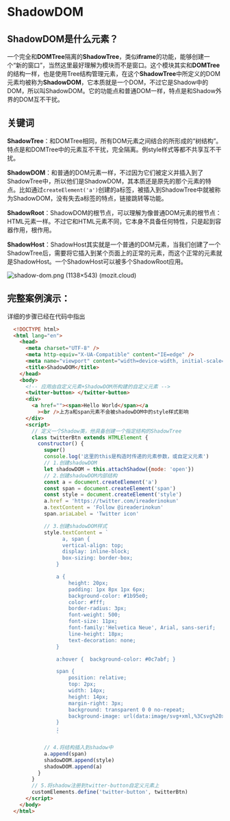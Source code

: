 # ShadowDOM

## ShadowDOM是什么元素？

一个完全和**DOMTree**隔离的**ShadowTree**，类似**iframe**的功能，能够创建一个“新的窗口”，当然这里最好理解为模块而不是窗口。这个模块其实和**DOMTree**的结构一样，也是使用Tree结构管理元素，在这个**ShadowTree**中所定义的DOM元素均被称为**ShadowDOM**，它本质就是一个DOM，不过它是Shadow中的DOM，所以叫ShadowDOM。它的功能点和普通DOM一样，特点是和Shadow外界的DOM互不干扰。

## 关键词

**ShadowTree**：和DOMTree相同，所有DOM元素之间结合的所形成的“树结构”。特点是和DOMTree中的元素互不干扰，完全隔离。例style样式等都不共享互不干扰。

**ShadowDOM**：和普通的DOM元素一样，不过因为它们被定义并插入到了ShadowTree中，所以他们是ShadowDOM，其本质还是原先的那个元素的特点。比如通过`createElement('a')`创建的a标签，被插入到ShadowTree中就被称为ShadowDOM，没有失去a标签的特点，链接跳转等功能。

**ShadowRoot**：ShadowDOM的根节点，可以理解为像普通DOM元素的根节点：HTML元素一样。不过它和HTML元素不同，它本身不具备任何特性，只是起到容器作用，根作用。

**ShadowHost**：ShadowHost其实就是一个普通的DOM元素，当我们创建了一个ShadowTree后，需要将它插入到某个页面上的正常的元素，而这个正常的元素就是ShadowHost。一个ShadowHost可以被多个ShadowRoot应用。

![shadow-dom.png (1138×543) (mozit.cloud)](https://media.prod.mdn.mozit.cloud/attachments/2018/01/29/15788/9d23f749f26b93a00f5c2aa72f00e720/shadow-dom.png)

## 完整案例演示：

详细的步骤已经在代码中指出

```html
  <!DOCTYPE html>
  <html lang="en">
    <head>
      <meta charset="UTF-8" />
      <meta http-equiv="X-UA-Compatible" content="IE=edge" />
      <meta name="viewport" content="width=device-width, initial-scale=1.0" />
      <title>ShadowDOM</title>
    </head>
    <body>
      <!-- 应用由自定义元素+ShadowDOM所构建的自定义元素 -->
      <twitter-button> </twitter-button>
      <div>
        <a href=""><span>Hello World</span></a
          ><br />上方a和span元素不会被shadowDOM中的style样式影响
      </div>
      <script>
        // 定义一个Shadow类，他具备创建一个指定结构的ShadowTree
        class twitterBtn extends HTMLElement {
          constructor() {
            super()
            console.log('这里的this是构造时传递的元素参数，或自定义元素')
            // 1.创建shadowDOM
            let shadowDOM = this.attachShadow({mode: 'open'})
            // 2.创建shadowDOM内部结构
            const a = document.createElement('a')
            const span = document.createElement('span')
            const style = document.createElement('style')
            a.href = 'https://twitter.com/ireaderinokun'
            a.textContent = 'Follow @ireaderinokun'
            span.ariaLabel = 'Twitter icon'

            // 3.创建shadowDOM样式
            style.textContent = `
                  a, span {
                  vertical-align: top;
                  display: inline-block;
                  box-sizing: border-box;
                }

                a {
                    height: 20px;
                    padding: 1px 8px 1px 6px;
                    background-color: #1b95e0;
                    color: #fff;
                    border-radius: 3px;
                    font-weight: 500;
                    font-size: 11px;
                    font-family:'Helvetica Neue', Arial, sans-serif;
                    line-height: 18px;
                    text-decoration: none;
                }

                a:hover {  background-color: #0c7abf; }

                span {
                    position: relative;
                    top: 2px;
                    width: 14px;
                    height: 14px;
                    margin-right: 3px;
                    background: transparent 0 0 no-repeat;
                    background-image: url(data:image/svg+xml,%3Csvg%20xmlns%3D%22http%3A%2F%2Fwww.w3.org%2F2000%2Fsvg%22%20viewBox%3D%220%200%2072%2072%22%3E%3Cpath%20fill%3D%22none%22%20d%3D%22M0%200h72v72H0z%22%2F%3E%3Cpath%20class%3D%22icon%22%20fill%3D%22%23fff%22%20d%3D%22M68.812%2015.14c-2.348%201.04-4.87%201.744-7.52%202.06%202.704-1.62%204.78-4.186%205.757-7.243-2.53%201.5-5.33%202.592-8.314%203.176C56.35%2010.59%2052.948%209%2049.182%209c-7.23%200-13.092%205.86-13.092%2013.093%200%201.026.118%202.02.338%202.98C25.543%2024.527%2015.9%2019.318%209.44%2011.396c-1.125%201.936-1.77%204.184-1.77%206.58%200%204.543%202.312%208.552%205.824%2010.9-2.146-.07-4.165-.658-5.93-1.64-.002.056-.002.11-.002.163%200%206.345%204.513%2011.638%2010.504%2012.84-1.1.298-2.256.457-3.45.457-.845%200-1.666-.078-2.464-.23%201.667%205.2%206.5%208.985%2012.23%209.09-4.482%203.51-10.13%205.605-16.26%205.605-1.055%200-2.096-.06-3.122-.184%205.794%203.717%2012.676%205.882%2020.067%205.882%2024.083%200%2037.25-19.95%2037.25-37.25%200-.565-.013-1.133-.038-1.693%202.558-1.847%204.778-4.15%206.532-6.774z%22%2F%3E%3C%2Fsvg%3E);
                }
                ;
                `

            // 4.将结构插入到shadow中
            a.append(span)
            shadowDOM.append(style)
            shadowDOM.append(a)
          }
        }
        // 5.将shadow注册到twitter-button自定义元素上
        customElements.define('twitter-button', twitterBtn)
      </script>
    </body>
  </html>

```